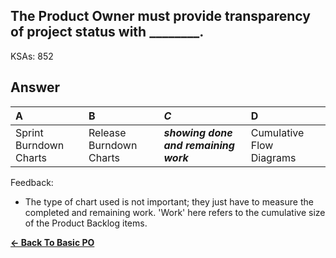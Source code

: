 ## The Product Owner must provide transparency of project status with ________.

KSAs: 852

## Answer
| A | B | ***C*** | D |
| :--- | :--- | :--- | :--- |
| Sprint Burndown Charts | Release Burndown Charts | ***showing done and remaining work*** | Cumulative Flow Diagrams |


Feedback:

- The type of chart used is not important; they just have to measure the completed and remaining work. 'Work' here refers to the cumulative size of the Product Backlog items.

[**<- Back To Basic PO**](../../../Basic_PO.md)


